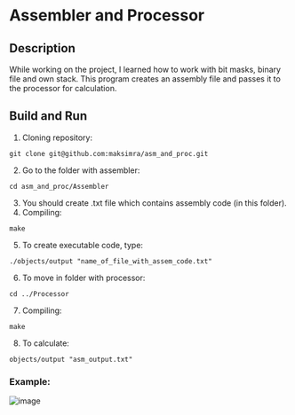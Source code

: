 # Assembler and Processor
## Description
While working on the project, I learned how to work with bit masks, binary file and own stack.
This program creates an assembly file and passes it to the processor for calculation.
## Build and Run
1) Cloning repository:
```
git clone git@github.com:maksimra/asm_and_proc.git
```
2) Go to the folder with assembler:
```
cd asm_and_proc/Assembler
```
3) You should create .txt file which contains assembly code (in this folder).
4) Compiling:
```
make
```
5) To create executable code, type:
```
./objects/output "name_of_file_with_assem_code.txt"
```
6) To move in folder with processor:
```
cd ../Processor
```
7) Compiling:
```
make
```
8) To calculate:
```
objects/output "asm_output.txt"
```
### Example:
![image](../example_asm_proc.png)
